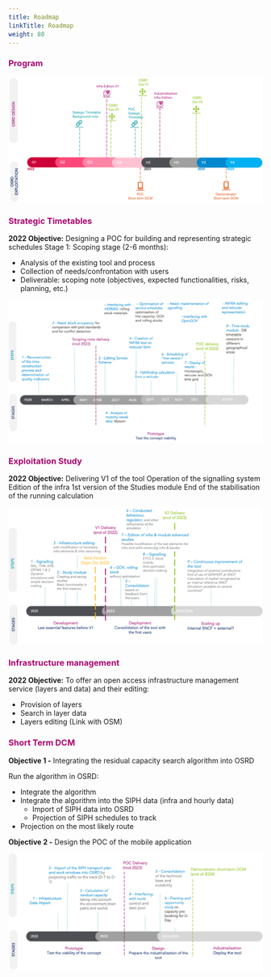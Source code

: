 ```yaml
---
title: Roadmap
linkTitle: Roadmap
weight: 80
---
```


<font color=#aa026d>

### Program

</font>

![Roadmap](roadmap_prog_en.png)

<font color=#aa026d>

### Strategic Timetables

</font>

**2022 Objective:** Designing a POC for building and representing strategic schedules
Stage 1: Scoping stage (2-6 months):

- Analysis of the existing tool and process
- Collection of needs/confrontation with users
- Deliverable: scoping note (objectives, expected functionalities, risks, planning, etc.)

![Roadmap](roadmap_hs_en.png)

<font color=#aa026d>

### Exploitation Study

</font>

**2022 Objective:** Delivering V1 of the tool
Operation of the signalling system
Edition of the infra
1st version of the Studies module
End of the stabilisation of the running calculation

![Roadmap](roadmap_eex_en.png)

<font color=#aa026d>

### Infrastructure management

</font>

**2022 Objective:** To offer an open access infrastructure management service (layers and data) and their editing:

- Provision of layers
- Search in layer data
- Layers editing
  (Link with OSM)

<font color=#aa026d>

### Short Term DCM

</font>

**Objective 1 -** Integrating the residual capacity search algorithm into OSRD

Run the algorithm in OSRD:

- Integrate the algorithm
- Integrate the algorithm into the SIPH data (infra and hourly data)
  - Import of SIPH data into OSRD
  - Projection of SIPH schedules to track
- Projection on the most likely route

**Objective 2 -** Design the POC of the mobile application

![Roadmap](roadmap_sdm_en.png)
